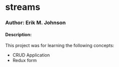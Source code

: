 # streams

### Author: Erik M. Johnson

#### Description: 

This project was for learning the following concepts:
- CRUD Application
- Redux form
